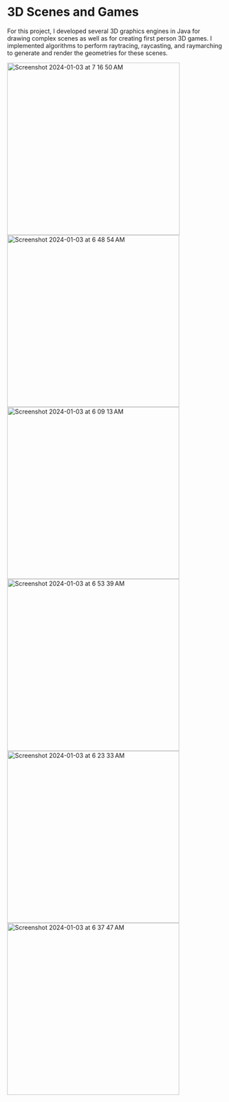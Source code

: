 # 3D Scenes and Games
For this project, I developed several 3D graphics engines in Java for drawing complex scenes as well as for creating first person 3D games.
I implemented algorithms to perform raytracing, raycasting, and raymarching to generate and render the geometries for these scenes.

<img width="401" alt="Screenshot 2024-01-03 at 7 16 50 AM" src="https://github.com/caseyhild/3D-Scenes-Games/assets/44584719/0093c9b2-079d-43cc-abed-78a9a843953d">
<img width="400" alt="Screenshot 2024-01-03 at 6 48 54 AM" src="https://github.com/caseyhild/3D-Scenes-Games/assets/44584719/c591699a-91c5-44f9-90d5-a06ce42127ad">

<img width="400" alt="Screenshot 2024-01-03 at 6 09 13 AM" src="https://github.com/caseyhild/3D-Scenes-Games/assets/44584719/8a892df1-825b-41b5-b6b1-b3f7f13d2b87">
<img width="400" alt="Screenshot 2024-01-03 at 6 53 39 AM" src="https://github.com/caseyhild/3D-Scenes-Games/assets/44584719/2603f25f-5760-4267-84f8-b24da7a693e8">

<img width="400" alt="Screenshot 2024-01-03 at 6 23 33 AM" src="https://github.com/caseyhild/3D-Scenes-Games/assets/44584719/b2fee023-02ab-45f2-b0c7-8996badd7e12">
<img width="400" alt="Screenshot 2024-01-03 at 6 37 47 AM" src="https://github.com/caseyhild/3D-Scenes-Games/assets/44584719/f14c2725-df9e-474b-9fd9-3f26ed8598f0">
